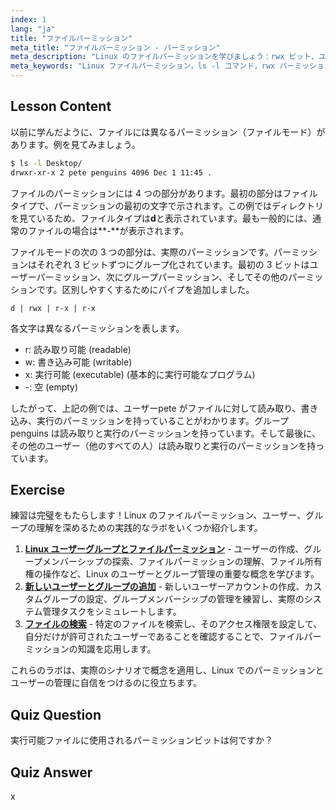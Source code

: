 ```yaml
---
index: 1
lang: "ja"
title: "ファイルパーミッション"
meta_title: "ファイルパーミッション - パーミッション"
meta_description: "Linux のファイルパーミッションを学びましょう：rwx ビット、ユーザー、グループ、その他のパーミッションを理解します。初心者向けに`ls -l`の出力をマスターしましょう。Linux の旅を始めましょう！"
meta_keywords: "Linux ファイルパーミッション，ls -l コマンド，rwx パーミッション，Linux チュートリアル，ファイルモード，初心者向け Linux, Linux ガイド"
---
```


## Lesson Content

以前に学んだように、ファイルには異なるパーミッション（ファイルモード）があります。例を見てみましょう。

```bash
$ ls -l Desktop/
drwxr-xr-x 2 pete penguins 4096 Dec 1 11:45 .
```

ファイルのパーミッションには 4 つの部分があります。最初の部分はファイルタイプで、パーミッションの最初の文字で示されます。この例ではディレクトリを見ているため、ファイルタイプは**d**と表示されています。最も一般的には、通常のファイルの場合は**-**が表示されます。

ファイルモードの次の 3 つの部分は、実際のパーミッションです。パーミッションはそれぞれ 3 ビットずつにグループ化されています。最初の 3 ビットはユーザーパーミッション、次にグループパーミッション、そしてその他のパーミッションです。区別しやすくするためにパイプを追加しました。

```plaintext
d | rwx | r-x | r-x
```

各文字は異なるパーミッションを表します。

- r: 読み取り可能 (readable)
- w: 書き込み可能 (writable)
- x: 実行可能 (executable) (基本的に実行可能なプログラム)
- -: 空 (empty)

したがって、上記の例では、ユーザーpete がファイルに対して読み取り、書き込み、実行のパーミッションを持っていることがわかります。グループ penguins は読み取りと実行のパーミッションを持っています。そして最後に、その他のユーザー（他のすべての人）は読み取りと実行のパーミッションを持っています。

## Exercise

練習は完璧をもたらします！Linux のファイルパーミッション、ユーザー、グループの理解を深めるための実践的なラボをいくつか紹介します。

1. **[Linux ユーザーグループとファイルパーミッション](https://labex.io/ja/labs/linux-linux-user-group-and-file-permissions-18002)** - ユーザーの作成、グループメンバーシップの探索、ファイルパーミッションの理解、ファイル所有権の操作など、Linux のユーザーとグループ管理の重要な概念を学びます。
2. **[新しいユーザーとグループの追加](https://labex.io/ja/labs/linux-add-new-user-and-group-17987)** - 新しいユーザーアカウントの作成、カスタムグループの設定、グループメンバーシップの管理を練習し、実際のシステム管理タスクをシミュレートします。
3. **[ファイルの検索](https://labex.io/ja/labs/linux-find-a-file-17993)** - 特定のファイルを検索し、そのアクセス権限を設定して、自分だけが許可されたユーザーであることを確認することで、ファイルパーミッションの知識を応用します。

これらのラボは、実際のシナリオで概念を適用し、Linux でのパーミッションとユーザーの管理に自信をつけるのに役立ちます。

## Quiz Question

実行可能ファイルに使用されるパーミッションビットは何ですか？

## Quiz Answer

x
